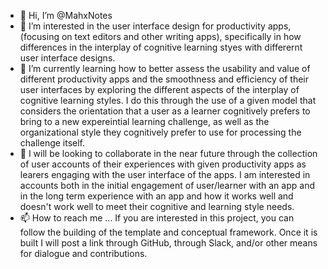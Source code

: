 - 👋 Hi, I’m @MahxNotes
- 👀 I’m interested in the user interface design for productivity apps,(focusing on text editors and other writing apps), specifically in how differences in the interplay of cognitive learning styes with differernt user interface designs.
- 🌱 I’m currently learning how to better assess the usability and value of different productivity apps and the smoothness and efficiency of their user interfaces by exploring the different aspects of the interplay of cognitive learning styles. I do this through the use of a given model that considers the orientation that a user as a learner cognitively prefers to bring to a new expereintial learning challenge, as well as the organizational style they cognitively prefer to use for processing the challenge itself.
- 💞️ I will be looking to collaborate in the near future through the collection of user accounts of their experiences with given productivity apps as learers engaging with the user interface of the apps. I am interested in accounts both in the initial engagement of user/learner with an app and in the long term experience with an app and how it works well and doesn't work well to meet their cognitive and learning style needs.
- 📫 How to reach me ... If you are interested in this project, you can follow the building of the template and conceptual framework. Once it is built I will post a link through GitHub, through Slack, and/or other means for dialogue and contributions.

<!---
MahxNotes/MahxNotes is a ✨ special ✨ repository because its `README.md` (this file) appears on your GitHub profile.
You can click the Preview link to take a look at your changes.
--->

